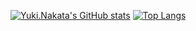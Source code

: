 [![Yuki.Nakata's GitHub stats](https://github-readme-stats.vercel.app/api?username=yuks0810)](https://github.com/yuks0810) [![Top Langs](https://github-readme-stats.vercel.app/api/top-langs/?username=yuks0810&layout=compact)](https://github.com/yuks0810)
